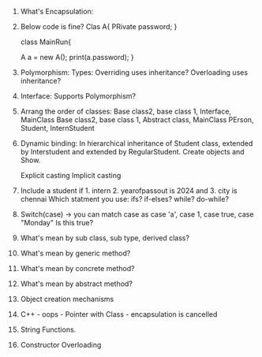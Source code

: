 1. What's Encapsulation:

2. Below code is fine?
    Clas A{
      PRivate password;
   }

   class MainRun{

    A a = new A();
   print(a.password);
   }

3. Polymorphism:
Types:
Overriding uses inheritance?
Overloading uses inheritance?


4. Interface:
   Supports Polymorphism?

5. Arrang the order of classes:
   Base class2, base class 1, Interface, MainClass
   Base class2, base class 1, Abstract class, MainClass
    PErson, Student, InternStudent 

6. Dynamic binding:
    In hierarchical inheritance of Student class, extended by Interstudent and extended by RegularStudent.
   Create objects and Show.
   
      Explicit casting
     Implicit casting
   
7. Include  a student if 1. intern 2. yearofpassout is 2024 and 3. city is chennai
       Which statment you use:    ifs? if-elses?  while? do-while?

8. Switch(case) -> you can match case as case 'a', case 1, case true, case "Monday"
    Is this true?

9. What's mean by sub class, sub type, derived class?
10. What's mean by generic method?
11. What's mean by concrete method?
12. What's mean by abstract method?
13. Object creation mechanisms
14. C++  - oops - Pointer with Class - encapsulation is cancelled
15. String Functions.
16. Constructor Overloading

